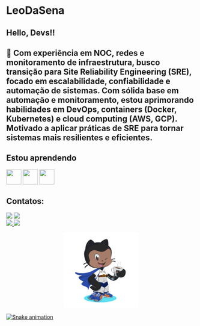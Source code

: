 # LeoDaSena
## Hello, Devs!!


## 💬 Com experiência em NOC, redes e monitoramento de infraestrutura, busco transição para Site Reliability Engineering (SRE), focado em escalabilidade, confiabilidade e automação de sistemas. Com sólida base em automação e monitoramento, estou aprimorando habilidades em DevOps, containers (Docker, Kubernetes) e cloud computing (AWS, GCP). Motivado a aplicar práticas de SRE para tornar sistemas mais resilientes e eficientes.

## Estou aprendendo
<img loading="lazy" src="https://cdn.jsdelivr.net/gh/devicons/devicon/icons/java/java-original.svg" width="40" height="40"/> <img loading="lazy" src="https://cdn.jsdelivr.net/gh/devicons/devicon/icons/linux/linux-original.svg" width="40" height="40"/> <img loading="lazy" src="https://cdn.jsdelivr.net/gh/devicons/devicon/icons/git/git-original.svg" width="40" height="40"/>

## Contatos:
<div>
<a href = "mailto:leonardosenademlo@gmail.com"><img loading="lazy" src="https://img.shields.io/badge/Gmail-D14836?style=for-the-badge&logo=gmail&logoColor=white" target="_blank"></a>
<a href="https://www.linkedin.com/in/leonardo-sena-a400781b4/" target="_blank"><img loading="lazy" src="https://img.shields.io/badge/-LinkedIn-%230077B5?style=for-the-badge&logo=linkedin&logoColor=white" target="_blank"></a>   
</div>

<div>
<a href="https://github.com/LeoDaSena">
<img loading="lazy" height="180em" src="https://github-readme-stats.vercel.app/api/top-langs/?username=LeoDaSena&layout=compact&langs_count=7&theme=dracula"/>
<img loading="lazy" height="180em" src="https://github-readme-stats.vercel.app/api?username=LeoDaSena&show_icons=true&theme=dracula&include_all_commits=true&count_private=true"/>
</div>

<p align="center">
  <img src="https://github.com/LeoDaSena/LeoDaSena/blob/main/avatar.png" width="200" alt="Avatar" />
</p>

![Snake animation](https://github.com/LeoDaSena/LeoDaSena/blob/output/github-contribution-grid-snake.svg)

